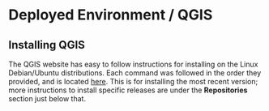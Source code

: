 # Deployed Environment / QGIS

## Installing QGIS ##

The QGIS website has easy to follow instructions for installing on the Linux Debian/Ubuntu
distributions. Each command was followed in the order they provided, and is located
[here](https://www.qgis.org/en/site/forusers/alldownloads.html#debian-ubuntu). This is for
installing the most recent version; more instructions to install specific releases are
under the **Repositories** section just below that.